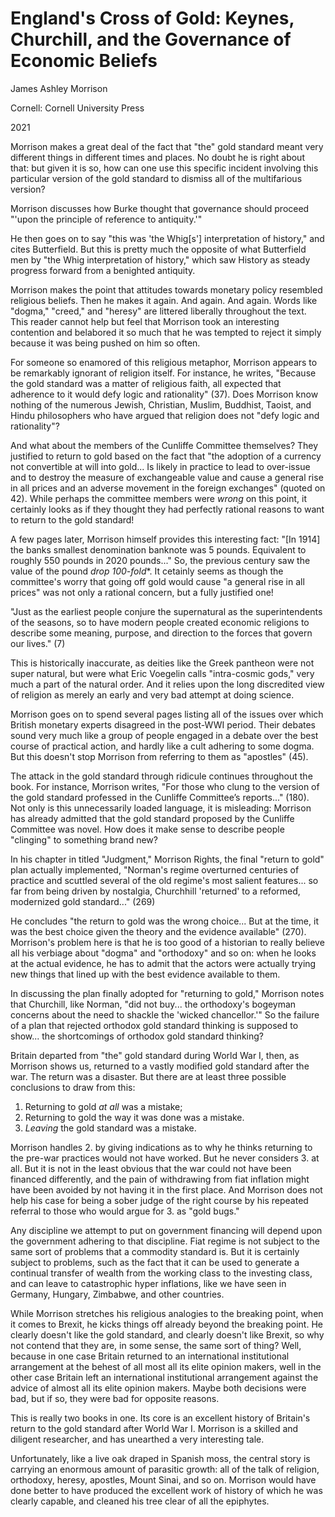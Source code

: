# England's Cross of Gold: Keynes, Churchill, and the Governance of Economic Beliefs

James Ashley Morrison

Cornell: Cornell University Press

2021


Morrison makes a great deal of the fact that "the" gold standard meant very
different things in different times and places. No doubt he is right about
that: but given it is so, how can one use this specific incident involving this
particular version of the gold standard to dismiss all of the multifarious
version?


Morrison discusses how Burke thought that governance should proceed "'upon the
principle of reference to antiquity.'"

He then goes on to say "this was 'the Whig[s'] interpretation of history," and
cites Butterfield. But this is pretty much the opposite of what Butterfield men
by "the Whig interpretation of history," which saw History as steady progress
forward from a benighted antiquity.


Morrison makes the point that attitudes towards monetary policy resembled
religious beliefs. Then he makes it again. And again. And again. Words like
"dogma," "creed," and "heresy" are littered liberally throughout the text. This
reader cannot help but feel that Morrison took an interesting contention and
belabored it so much that he was tempted to reject it simply because it was
being pushed on him so often. 

For someone so enamored of this religious metaphor, Morrison appears to be
remarkably ignorant of religion itself. For instance, he writes, "Because the
gold standard was a matter of religious faith, all expected that adherence to
it would defy logic and rationality" (37). Does Morrison know nothing of the
numerous Jewish, Christian, Muslim, Buddhist, Taoist, and Hindu philosophers
who have argued that religion does not "defy logic and rationality"?

And what about the members of the Cunliffe Committee themselves? They justified
to return to gold based on the fact that "the adoption of a currency not
convertible at will into gold... Is likely in practice to lead to over-issue and
to destroy the measure of exchangeable value and cause a general rise in all
prices and an adverse movement in the foreign exchanges" (quoted on 42). While
perhaps the committee members were *wrong* on this point, it certainly looks as
if they thought they had perfectly rational reasons to want to return to the
gold standard!

A few pages later, Morrison himself provides this interesting fact: "[In 1914]
the banks smallest denomination banknote was 5 pounds. Equivalent to
roughly 550 pounds in 2020 pounds..." So, the previous century saw the value of
the pound *drop 100-fold**. It cetainly seems as though the committee's worry
that going off gold would cause "a general rise in all prices" was not only a
rational concern, but a fully justified one!


"Just as the earliest people conjure the supernatural as the superintendents of
the seasons, so to have modern people created economic religions to describe
some meaning, purpose, and direction to the forces that govern our lives." (7)

This is historically inaccurate, as deities like the Greek pantheon were not
super natural, but were what Eric Voegelin calls "intra-cosmic gods," very much
a part of the natural order. And it relies upon the long discredited view of
religion as merely an early and very bad attempt at doing science.


Morrison goes on to spend several pages listing all of the issues over which
British monetary experts disagreed in the post-WWI period. Their debates sound
very much like a group of people engaged in a debate over the best course of
practical action, and hardly like a cult adhering to some dogma. But this
doesn't stop Morrison from referring to them as "apostles" (45).

The attack in the gold standard through ridicule continues throughout the book.
For instance, Morrison writes, "For those who clung to the version of the gold
standard professed in the Cunliffe Committee’s reports..." (180). Not only is
this unnecessarily loaded language, it is misleading: Morrison has already
admitted that the gold standard proposed by the Cunliffe Committee was novel.
How does it make sense to describe people "clinging" to something brand new?

In his chapter in titled "Judgment," Morrison Rights, the final "return to
gold" plan actually implemented, "Norman's regime overturned centuries of
practice and scuttled several of the old regime's most salient features... so far
from being driven by nostalgia, Churchhill 'returned' to a reformed, modernized
gold standard..." (269)

He concludes "the return to gold was the wrong choice... But at the time, it was
the best choice given the theory and the evidence available" (270). Morrison's
problem here is that he is too good of a historian to really believe all his
verbiage about "dogma" and "orthodoxy" and so on: when he looks at the actual
evidence, he has to admit that the actors were actually trying new things that
lined up with the best evidence available to them.


In discussing the plan finally adopted for "returning to gold," Morrison notes
that Churchill, like Norman,  "did not buy... the orthodoxy's bogeyman concerns
about the need to shackle the 'wicked chancellor.'" So the failure of a plan
that rejected orthodox gold standard thinking is supposed to show... the
shortcomings of orthodox gold standard thinking?

Britain departed from "the" gold standard during World War I, then, as Morrison
shows us, returned to a vastly modified gold standard after the war. The return
was a disaster. But there are at least three possible conclusions to draw from
this:

1. Returning to gold *at all* was a mistake;
2. Returning to gold the way it was done was a mistake.
3. *Leaving* the gold standard was a mistake.

Morrison handles 2. by giving indications as to why he thinks returning to
the pre-war practices would not have worked. But he never considers 3. at all.
But it is not in the least obvious that the war could not have been financed
differently, and the pain of withdrawing from fiat inflation might have been 
avoided by not having it in the first place. And Morrison does not help his
case for being a sober judge of the right course by his repeated referral to
those who would argue for 3. as "gold bugs."

Any discipline we attempt to put on government financing will depend upon the
government adhering to that discipline. Fiat regime is not subject to the same
sort of problems that a commodity standard is. But it is certainly subject to
problems, such as the fact that it can be used to generate a continual transfer
of wealth from the working class to the investing class, and can leave to
catastrophic hyper inflations, like we have seen in Germany, Hungary, Zimbabwe,
and other countries.


While Morrison stretches his religious analogies to the breaking point, when it
comes to Brexit, he kicks things off already beyond the breaking point. He
clearly doesn't like the gold standard, and clearly doesn't like Brexit, so why
not contend that they are, in some sense, the same sort of thing? Well, because
in one case Britain returned to an international institutional arrangement at
the behest of all most all its elite opinion makers, well in the other case
Britain left an international institutional arrangement against the advice of
almost all its elite opinion makers. Maybe both decisions were bad, but if so,
they were bad for opposite reasons.


This is really two books in one. Its core is an excellent history of Britain's
return to the gold standard after World War I. Morrison is a skilled and
diligent researcher, and has unearthed a very interesting tale.

Unfortunately, like a live oak draped in Spanish moss, the central story is
carrying an enormous amount of parasitic growth: all of the talk of religion,
orthodoxy, heresy, apostles, Mount Sinai, and so on. Morrison would have done
better to have produced the excellent work of history of which he was clearly
capable, and cleaned his tree clear of all the epiphytes.

